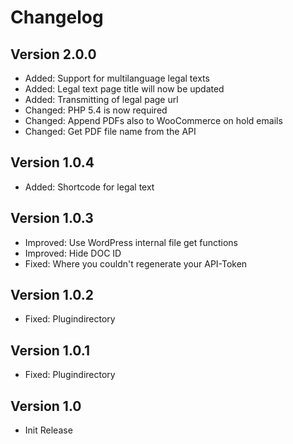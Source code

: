 # Changelog

## Version 2.0.0

* Added: Support for multilanguage legal texts
* Added: Legal text page title will now be updated
* Added: Transmitting of legal page url
* Changed: PHP 5.4 is now required
* Changed: Append PDFs also to WooCommerce on hold emails
* Changed: Get PDF file name from the API

## Version 1.0.4

* Added: Shortcode for legal text

## Version 1.0.3

* Improved: Use WordPress internal file get functions
* Improved: Hide DOC ID
* Fixed: Where you couldn't regenerate your API-Token

## Version 1.0.2

* Fixed: Plugindirectory

## Version 1.0.1

* Fixed: Plugindirectory

## Version 1.0

* Init Release

